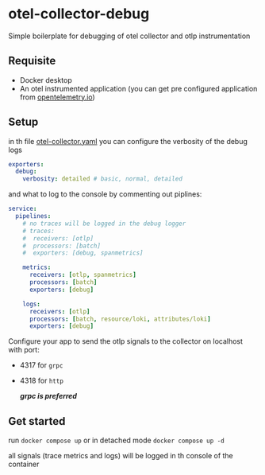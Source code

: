 # otel-collector-debug
Simple boilerplate for debugging of otel collector and otlp instrumentation

## Requisite
* Docker desktop
* An otel instrumented application (you can get pre configured application from [opentelemetry.io](https://opentelemetry.io))

## Setup
in th file [otel-collector.yaml](./otel-collector/otel-collector.yaml) you can configure the verbosity of the debug logs
```yaml
exporters:
  debug:
    verbosity: detailed # basic, normal, detailed
```

and what to log to the console by commenting out piplines:
```yaml
service:
  pipelines:
    # no traces will be logged in the debug logger
    # traces:
    #  receivers: [otlp]
    #  processors: [batch]
    #  exporters: [debug, spanmetrics]

    metrics:
      receivers: [otlp, spanmetrics]
      processors: [batch]
      exporters: [debug] 

    logs:
      receivers: [otlp]
      processors: [batch, resource/loki, attributes/loki]
      exporters: [debug]
```

Configure your app to send the otlp signals to the collector on localhost with port:
- 4317 for `grpc`
- 4318 for `http`
  
  ***grpc is preferred***

## Get started
run `docker compose up` or in detached mode `docker compose up -d`

all signals (trace metrics and logs) will be logged in th console of the container

